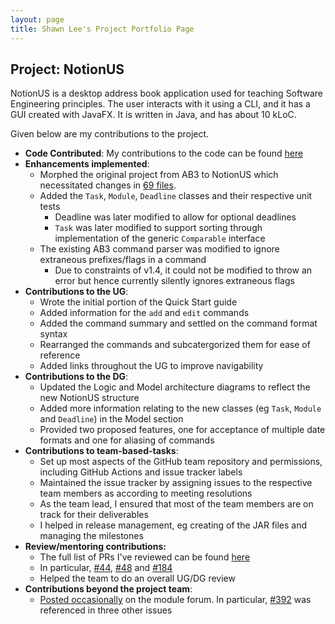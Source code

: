 ```yaml
---
layout: page
title: Shawn Lee's Project Portfolio Page
---
```


## Project: NotionUS

NotionUS is a desktop address book application used for teaching Software Engineering principles. The user interacts 
with it using a CLI, and it has a GUI created with JavaFX. It is written in Java, and has about 10 kLoC.

Given below are my contributions to the project.

* **Code Contributed**: My contributions to the code can be found [here](https://nus-cs2103-ay2223s1.github.io/tp-dashboard/?search=xenonshawn&breakdown=true)
* **Enhancements implemented**:
  * Morphed the original project from AB3 to NotionUS which necessitated changes in [69 files](https://github.com/AY2223S1-CS2103T-F12-3/tp/pull/37).
  * Added the `Task`, `Module`, `Deadline` classes and their respective unit tests
    * Deadline was later modified to allow for optional deadlines
    * `Task` was later modified to support sorting through implementation of the generic `Comparable` interface
  * The existing AB3 command parser was modified to ignore extraneous prefixes/flags in a command
    * Due to constraints of v1.4, it could not be modified to throw an error but hence currently silently ignores extraneous flags
* **Contributions to the UG**:
  * Wrote the initial portion of the Quick Start guide
  * Added information for the `add` and `edit` commands
  * Added the command summary and settled on the command format syntax
  * Rearranged the commands and subcatergorized them for ease of reference
  * Added links throughout the UG to improve navigability
* **Contributions to the DG**: 
  * Updated the Logic and Model architecture diagrams to reflect the new NotionUS structure
  * Added more information relating to the new classes (eg `Task`, `Module` and `Deadline`) in the Model section
  * Provided two proposed features, one for acceptance of multiple date formats and one for aliasing of commands
* **Contributions to team-based-tasks**: 
  * Set up most aspects of the GitHub team repository and permissions, including GitHub Actions and issue tracker labels
  * Maintained the issue tracker by assigning issues to the respective team members as according to meeting resolutions
  * As the team lead, I ensured that most of the team members are on track for their deliverables
  * I helped in release management, eg creating of the JAR files and managing the milestones
* **Review/mentoring contributions:**
  * The full list of PRs I've reviewed can be found [here](https://github.com/AY2223S1-CS2103T-F12-3/tp/pulls?q=is%3Apr+is%3Aclosed+reviewed-by%3AXenonShawn)
  * In particular, [#44](https://github.com/AY2223S1-CS2103T-F12-3/tp/pull/44), [#48](https://github.com/AY2223S1-CS2103T-F12-3/tp/pull/48) and [#184](https://github.com/AY2223S1-CS2103T-F12-3/tp/pull/184)
  * Helped the team to do an overall UG/DG review
* **Contributions beyond the project team**:
  * [Posted occasionally](https://github.com/nus-cs2103-AY2223S1/forum/issues?q=is%3Aissue+author%3AXenonShawn+) on the module forum. In particular, [#392](https://github.com/nus-cs2103-AY2223S1/forum/issues/392) was referenced in three other issues
